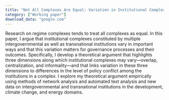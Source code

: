 ```yaml
---
title: "Not All Complexes Are Equal: Variation in Institutional Complexity and Policy Conflict"
category: ["Working paper"]
download_data: "google.com"
---
```

Research on regime complexes tends to treat all complexes as equal. In this paper, I argue that institutional complexes constituted by multiple intergovernmental as well as transnational institutions vary in important ways and that this variation matters for governance processes and their outcomes. Specifically, I develop a theoretical argument that highlights three dimensions along which institutional complexes may vary—overlap, centralization, and informality—and that links variation in these three dimensions to differences in the level of policy conflict among the institutions in a complex. I explore my theoretical argument empirically using methods of network analysis and automated text analysis and new data on intergovernmental and transnational institutions in the development, climate change, and energy domains.
